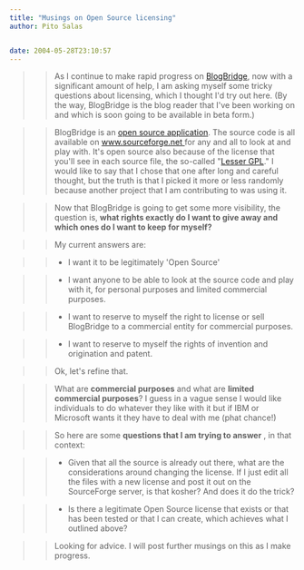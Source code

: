 ```yaml
---
title: "Musings on Open Source licensing"
author: Pito Salas


date: 2004-05-28T23:10:57
---
```



>>

>> As I continue to make rapid progress on
[BlogBridge](<http://www.blogbridge.com/>), now with a significant amount of
help, I am asking myself some tricky questions about licensing, which I
thought I'd try out here. (By the way, BlogBridge is the blog reader that I've
been working on and which is soon going to be available in beta form.)

>>

>> BlogBridge is an [open source
application](<http://opensource.org/docs/definition.php>). The source code is
all available on [www.sourceforge.net
](<https://sourceforge.net/projects/blogbridge/>)for any and all to look at
and play with. It's open source also because of the license that you'll see in
each source file, the so-called "[Lesser
GPL](<http://opensource.org/licenses/lgpl-license.php>)." I would like to say
that I chose that one after long and careful thought, but the truth is that I
picked it more or less randomly because another project that I am contributing
to was using it.

>>

>> Now that BlogBridge is going to get some more visibility, the question is,
**what rights exactly do I want to give away and which ones do I want to keep
for myself?**

>>

>> My current answers are:

>>

>>   * I want it to be legitimately 'Open Source'

>>   * I want anyone to be able to look at the source code and play with it,
for personal purposes and limited commercial purposes.

>>   * I want to reserve to myself the right to license or sell BlogBridge to
a commercial entity for commercial purposes.

>>   * I want to reserve to myself the rights of invention and origination and
patent.

>>

>>

>> Ok, let's refine that.

>>

>> What are **commercial purposes** and what are **limited commercial
purposes**? I guess in a vague sense I would like individuals to do whatever
they like with it but if IBM or Microsoft wants it they have to deal with me
(phat chance!)

>>

>> So here are some **questions that I am trying to answer** , in that
context:

>>

>>   * Given that all the source is already out there, what are the
considerations around changing the license. If I just edit all the files with
a new license and post it out on the SourceForge server, is that kosher? And
does it do the trick?

>>   * Is there a legitimate Open Source license that exists or that has been
tested or that I can create, which achieves what I outlined above?

>>

>>

>> Looking for advice. I will post further musings on this as I make progress.


